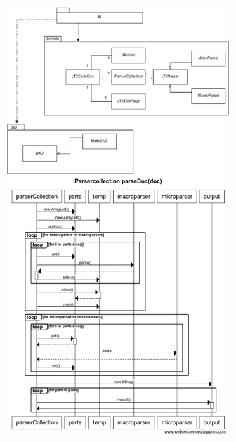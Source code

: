 ![pakkauskaavio](https://github.com/alekmus/LATEX-Helper/blob/master/dokumentointi/packagediagram.png)
![sekvenssikaavio](https://github.com/alekmus/LATEX-Helper/blob/master/dokumentointi/Parsercollection%20parseDoc(doc).png)
